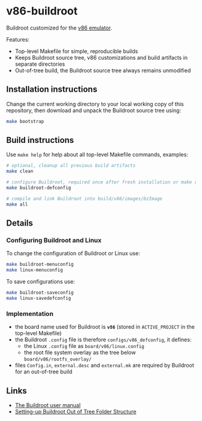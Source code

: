 # v86-buildroot
Buildroot customized for the [v86 emulator](https://github.com/copy/v86/tree/master).

Features:

* Top-level Makefile for simple, reproducible builds
* Keeps Buildroot source tree, v86 customizations and build artifacts in separate directories
* Out-of-tree build, the Buildroot source tree always remains unmodified

## Installation instructions

Change the current working directory to your local working copy of this repository, then download and unpack the Buildroot source tree using:

```bash
make bootstrap
```

## Build instructions

Use `make help` for help about all top-level Makefile commands, examples:

```bash
# optional, cleanup all previous build artifacts
make clean

# configure Buildroot, required once after fresh installation or make clean
make buildroot-defconfig

# compile and link Buildroot into build/v86/images/bzImage
make all
```

## Details

### Configuring Buildroot and Linux

To change the configuration of Buildroot or Linux use:

```bash
make buildroot-menuconfig
make linux-menuconfig
```

To save configurations use:

```bash
make buildroot-saveconfig
make linux-savedefconfig
```

### Implementation

* the board name used for Buildroot is **`v86`** (stored in `ACTIVE_PROJECT` in the top-level Makefile)
* the Buildroot `.config` file is therefore `configs/v86_defconfig`, it defines:
  * the Linux `.config` file as `board/v86/linux.config`
  * the root file system overlay as the tree below `board/v86/rootfs_overlay/`
* files `Config.in`, `external.desc` and `external.mk` are required by Buildroot for an out-of-tree build

## Links

* [The Buildroot user manual](https://buildroot.org/downloads/manual/manual.html)
* [Setting-up Buildroot Out of Tree Folder Structure](https://eerdemsimsek.medium.com/setting-up-buildroot-out-of-tree-folder-structure-for-raspberry-pi-4b-fbd9765c0206)
